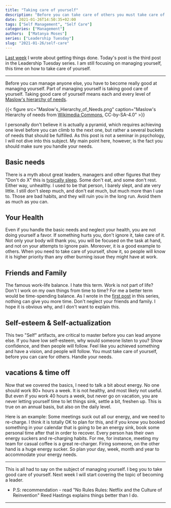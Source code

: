 ```yaml
---
title: "Taking care of yourself"
description: "Before you can take care of others you must take care of yourself"
date: 2021-01-26T14:50:35+02:00
tags: ["Self Management", "Self Care"]
categories: ["Management"]
authors:  ["Matanya Moses"]
series: ["Leadership Tuesday"]
slug: "2021-01-26/self-care"
---
```


[Last week](https://www.matanyamos.es/posts/2021-01-19/getting-things-done) I wrote
about getting things done. Today's post is the third post in the Leadership Tuesday series.
I am still focusing on managing yourself, this time on how to take care of
yourself.

---

Before you can manage anyone else, you have to become really good at managing
yourself. Part of managing yourself is taking good care of yourself. Taking good
care of yourself means each and every level of [Maslow's hierarchy of
needs](https://en.wikipedia.org/wiki/Maslow%27s_hierarchy_of_needs).

{{< figure src="Maslow's_Hierarchy_of_Needs.png" caption="Maslow's Hierarchy of needs from [Wikimedia Commons](https://commons.wikimedia.org/wiki/File:Maslow%27s_Hierarchy_of_Needs2.svg), CC-by-SA-4.0" >}}
 
I personally don't believe it is actually a pyramid, which requires achieving one
level before you can climb to the next one, but rather a several buckets of
needs that should be fulfilled. As this post is not a seminar in psychology, I
will not dive into this subject. My main point here, however, is the fact you
should make sure you handle your needs.

## Basic needs
There is a myth about great leaders, managers and other figures that they "Don't
do X" this is [typically
sleep](https://www.businessinsider.com/successful-people-who-do-not-sleep-2017-7). 
Some don't eat, and some don't rest. Either way, unhealthy. I used to be that
person, I barely slept, and ate very little. I still don't sleep much, and don't
eat much, but much more than I use to. Those are bad habits, and they will ruin
you in the long run. Avoid them as much as you can.

## Your Health
Even if you handle the basic needs and neglect your health, you are not doing
yourself a favor. If something hurts you, don't ignore it, take care of it. Not
only your body will thank you, you will be focused on the task at hand, and not
on your attempts to ignore pain. Moreover, it is a good example to others. When
you need to take care of yourself, show it, so people will know it is higher
priority than any other burning issue they might have at work. 

## Friends and Family
The famous work-life balance. I hate this term. Work is not part of life? Don't
I work on my own things from time to time? For me a better term would be
time-spending balance. As I wrote in the 
[first post](https://www.matanyamos.es/posts/2021-01-12/managing-self) in this series,
nothing can give you more time. Don't neglect your friends and family. I hope it
is obvious why, and I don't want to explain this. 

## Self-esteem & Self-actualization
This two "Self" artifacts, are critical to master before you can lead anyone
else. If you have low self-esteem, why would someone listen to you? Show
confidence, and then people will follow. Feel like you achieved something and
have a vision, and people will follow. You must take care of yourself, before
you can care for others. Handle your needs.

## vacations & time off
Now that we covered the basics, I need to talk a bit about energy. No one should
work 80+ hours a week. It is not healthy, and most likely not useful. But even
if you work 40 hours a week, but never go on vacation, you are never letting
yourself time to let things sink, settle a bit, freshen up. This is true on an
annual basis, but also on the daily level.

Here is an example: Some meetings
suck out all our energy, and we need to re-charge. I think it is totally OK to
plan for this, and if you know you booked something in your calendar that is
going to be an energy sink, book some personal time after that in order to
recover. Every person has their own energy suckers and re-charging habits. For
me, for instance, meeting my team for casual coffee is a great re-charger.
Firing someone, on the other hand is a huge energy sucker. So plan your day,
week, month and year to accommodate your energy needs. 

---

This is all had to say on the subject of managing yourself. I beg you to take
good care of yourself. Next week I will start covering the topic of becoming a leader. 
* P.S: recommendation - read "No Rules Rules: Netflix and the Culture of
Reinvention" Reed Hastings explains things better than I do.

---

